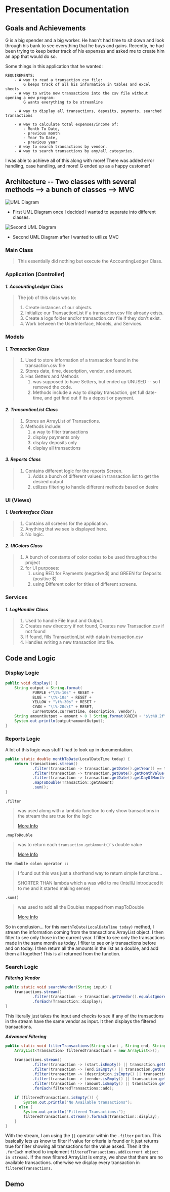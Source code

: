 # Presentation Documentation
## Goals and Achievements
G is a big spender and a big worker. He hasn't had time to sit down and look through his bank to see everything that he buys
and gains. Recently, he had been trying to keep better track of his expenses and asked me to create him an app that would do so.

Some things in this application that he wanted:

    REQUIREMENTS:
        - A way to read a transaction csv file:
            G keeps track of all his information in tables and excel sheets
        - A way to write new transactions into the csv file without opening a new program: 
            G wants everything to be streamline

        - A way to display all transactions, deposits, payments, searched transactions

        - A way to calculate total expenses/income of:
            - Month To Date,
            - previous month
            - Year To Date,
            - previous year
        - A way to search transactions by vendor.
        - A way to search transactions by any/all categories.

I was able to achieve all of this along with more! There was added error handling, case handling, and more! 
G ended up as a happy customer!


## Architecture -- Two classes with several methods --> a bunch of classes --> MVC
![UML Diagram](UML.png)
+ First UML Diagram once I decided I wanted to separate into different classes.

![Second UML Diagram](UML2.png)
+ Second UML Diagram after I wanted to utilize MVC

### Main Class
>This essentially did nothing but execute the AccountingLedger Class.

### Application (Controller)
#### *1. AccountingLedger Class*
> The job of this class was to:
> 1. Create instances of our objects.
> 2. Initialize our TransactionList if a transaction.csv file already exists.
> 3. Create a logs folder and/or transaction.csv file if they don't exist.
> 4. Work between the UserInterface, Models, and Services.

### Models
#### *1. Transaction Class*
> 1. Used to store information of a transaction found in the transaction.csv file
> 2. Stores date, time, description, vendor, and amount.
> 3. Has Getters and Methods
>    1. was supposed to have Setters, but ended up UNUSED -- so I removed the code.
>    2. Methods include a way to display transaction, get full date-time, and get find out if its a deposit or payment.

#### *2. TransactionList Class*
> 1. Stores an ArrayList of Transactions.
> 2. Methods include:
>    1. a way to filter transactions
>    2. display payments only
>    3. display deposits only
>    4. display all transactions

#### *3. Reports Class*
> 1. Contains different logic for the reports Screen.
>    1. Adds a bunch of different values in transaction list to get the desired output
>    2. utilizes filtering to handle different methods based on desire

### UI (Views)
#### *1. UserInterface Class*
> 1. Contains all screens for the application. 
> 2. Anything that we see is displayed here.
> 3. No logic.

#### *2. UIColors Class*
> 1. A bunch of constants of color codes to be used throughout the project 
> 2. for UI purposes:
>    1. using RED for Payments (negative $) and GREEN for Deposits (positive $)
>    2. using Different color for titles of different screens.

### Services
#### *1. LogHandler Class*
> 1. Used to handle File Input and Output.
> 2. Creates new directory if not found, Creates new Transaction.csv if not found
> 3. If found, fills TransactionList with data in transaction.csv
> 4. Handles writing a new transaction into file.

## Code and Logic
### Display Logic
```java
public void display() {
    String output = String.format(
            PURPLE +"\t%-10s" + RESET + 
            BLUE + "\t%-10s" + RESET +
            YELLOW + "\t%-30s" + RESET +
            CYAN + "\t%-20s\t" + RESET,
            currentDate,currentTime, description, vendor);
    String amountOutput = amount > 0 ? String.format(GREEN + "$\t%8.2f" + RESET, amount) : String.format(RED + "$\t%8.2f" + RESET, amount);
    System.out.println(output+amountOutput);
}
```
### Reports Logic
A lot of this logic was stuff I had to look up in documentation.
```java
public static double monthToDate(LocalDateTime today) {
    return transactions.stream()
            .filter(transaction -> transaction.getDate().getYear() == today.getYear())
            .filter(transaction -> transaction.getDate().getMonthValue() == today.getMonthValue())
            .filter(transaction -> transaction.getDate().getDayOfMonth() <= today.getDayOfMonth())
            .mapToDouble(Transaction::getAmount)
            .sum();
}
```
`.filter`
> was used along with a lambda function to only show transactions in the stream the are true for the logic
>
>[More Info](https://www.geeksforgeeks.org/stream-filter-java-examples/)

`.mapToDouble`
> was to return each `transaction.getAmount()`'s double value
>
>[More Info](https://www.geeksforgeeks.org/stream-maptodouble-java-examples/)

`the double colon operator ::`
> I found out this was just a shorthand way to return simple functions...
>
> SHORTER THAN lambda which a was wild to me (IntelliJ introduced it to me and it started making sense)
>
`.sum()`
> was used to add all the Doubles mapped from mapToDouble
>
> [More Info](https://www.geeksforgeeks.org/sum-list-stream-filter-java/)

So in conclusion... for this `monthToDate(LocalDateTime today)` method, I stream the information coming
from the transactions ArrayList object. I then filter to see only those in the current year. I filter to see only the transactions
made in the same month as today. I filter to see only transactions before and on today. I then return all the amounts in the list
as a double, and add them all together! This is all returned from the function.
### Search Logic
**_Filtering Vendor_**
```java
public static void searchVendor(String input) {     
    transactions.stream()
            .filter(transaction -> transaction.getVendor().equalsIgnoreCase(input))
            .forEach(Transaction::display);
}
```
This literally just takes the input and checks to see if any of the transactions in the stream have the same vendor as 
input. It then displays the filtered transactions.

**_Advanced Filtering_**
```java
public static void filterTransactions(String start , String end, String description, String vendor, String amount) {
    ArrayList<Transaction> filteredTransactions = new ArrayList<>();
    
    transactions.stream()
            .filter(transaction -> (start.isEmpty() || transaction.getDate().isAfter(LocalDateTime.parse(start, DateTimeFormatter.ofPattern("yyyy-MM-dd HH:mm:ss")).minusDays(1))))
            .filter(transaction -> (end.isEmpty() || transaction.getDate().isBefore(LocalDateTime.parse(end, DateTimeFormatter.ofPattern("yyyy-MM-dd HH:mm:ss")).plusDays(1))))
            .filter(transaction -> (description.isEmpty() || transaction.getDescription().equalsIgnoreCase(description)))
            .filter(transaction -> (vendor.isEmpty() || transaction.getVendor().equalsIgnoreCase(vendor)))
            .filter(transaction -> (amount.isEmpty() || transaction.getAmount() == Double.parseDouble(amount)))
            .forEach(filteredTransactions::add);
    
    if (filteredTransactions.isEmpty()) {
        System.out.println("No Available transactions");
    } else {
        System.out.println("Filtered Transactions:");
        filteredTransactions.stream().forEach(Transaction::display);
    }
}
```
With the stream, I am using the `||` operator within the `.filter` portion. This basically lets us know to filter
if value for criteria is found or it just returns true for filter showing all transactions for the value asked. Then it
the `.forEach` method to implement `filteredTransactions.add(current object in stream)`. If the new filtered ArrayList is
empty, we show that there are no available transactions. otherwise we display every transaction in `filteredTransactions`.
## Demo